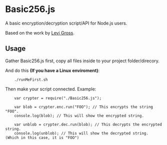 Basic256.js
=========================

A basic encryption/decryption script/API for Node.js users.

Based on the work by [Levi Gross](http://www.levigross.com/2014/03/30/how-to-write-an-encrypt-and-decrypt-api-for-data-at-rest-in-nodejs/).

Usage
-----

Gather Basic256.js first, copy all files inside to your project folder/direcory.

And do this **(If you have a Linux enviroment)**:

        ./runMeFirst.sh

Then make your script connected. Example:

        var crypter = require("./Basic256.js");
        
        var blob = crypter.enc.run("FOO"); // This encrypts the string "FOO".
        console.log(blob); // This will show the encrypted string.
        
        var unblob = crypter.dec.run(blob); // This decrypts the encrypted string.
        console.log(unblob); // This will show the decrypted string. (Which in this case, it is "FOO")
